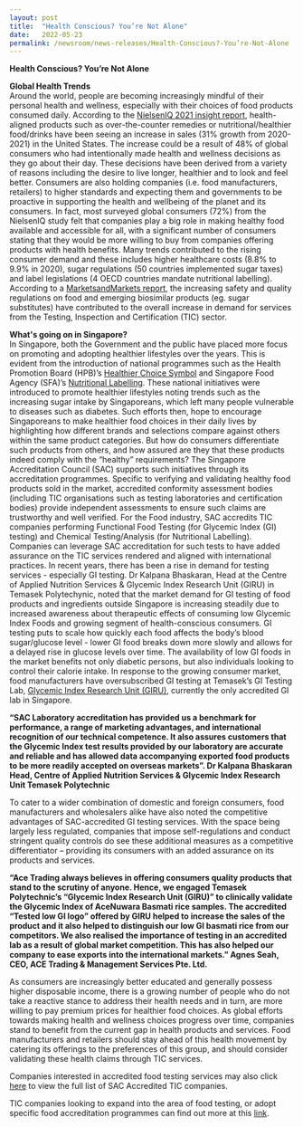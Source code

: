 ```yaml
---
layout: post
title:  "Health Conscious? You’re Not Alone"
date:   2022-05-23
permalink: /newsroom/news-releases/Health-Conscious?-You’re-Not-Alone
---
```


**Health Conscious? You’re Not Alone**


**Global Health Trends**<br />
Around the world, people are becoming increasingly mindful of their personal health and wellness,  especially with their choices of food products consumed daily. According to the [NielsenIQ 2021 insight report](https://www.nielseniq.com/global/en/insights/report/2021/an-inside-look-into-the-2021-global-consumer-health-and-wellness-revolution/#chapter-1), health-aligned products such as over-the-counter remedies or nutritional/healthier food/drinks have been seeing an increase in sales (31% growth from 2020-2021) in the United States. The increase could be a result of 48% of global consumers who had intentionally made health and wellness decisions as they go about their day. These decisions have been derived from a variety of reasons including the desire to live longer, healthier and to look and feel better.
Consumers are also holding companies (i.e. food manufacturers, retailers) to higher standards and expecting them and governments to be proactive in supporting the health and wellbeing of the planet and its consumers. In fact, most surveyed global consumers (72%) from the NielsenIQ study felt that companies play a big role in making healthy food available and accessible for all, with a significant number of consumers stating that they would be more willing to buy from companies offering products with health benefits. Many trends contributed to the rising consumer demand and these includes higher healthcare costs (8.8% to 9.9% in 2020), sugar regulations (50 countries implemented sugar taxes) and label legislations (4 OECD countries mandate nutritional labelling). According to a [MarketsandMarkets report](https://www.yahoo.com/entertainment/laboratory-proficiency-testing-market-worth-103000546.html), the increasing safety and quality regulations on food and emerging biosimilar products (eg. sugar substitutes) have contributed to the overall increase in demand for services from the Testing, Inspection and Certification (TIC) sector. 

**What's going on in Singapore?**<br />
In Singapore, both the Government and the public have placed more focus on promoting and adopting healthier lifestyles over the years. This is evident from the introduction of national programmes such as the Health Promotion Board (HPB)’s [Healthier Choice Symbol](https://www.hpb.gov.sg/food-beverage/healthier-choice-symbol) and Singapore Food Agency (SFA)’s [Nutritional Labelling](https://www.sfa.gov.sg/food-information/labelling-packaging-information/understanding-food-nutrition-labels). These national initiatives were introduced to promote healthier lifestyles noting trends such as the increasing sugar intake by Singaporeans, which left many people vulnerable to diseases such as diabetes. Such efforts then, hope to encourage Singaporeans to make healthier food choices in their daily lives by highlighting how different brands and selections compare against others within the same product categories. But how do consumers differentiate such products from others, and how assured are they that these products indeed comply with the “healthy” requirements?
The Singapore Accreditation Council (SAC) supports such initiatives through its accreditation programmes. Specific to verifying and validating healthy food products sold in the market, accredited conformity assessment bodies (including TIC organisations such as testing laboratories and certification bodies) provide independent assessments to ensure such claims are trustworthy and well verified. For the Food industry, SAC accredits TIC companies performing Functional Food Testing (for Glycemic Index (GI) testing) and Chemical Testing/Analysis (for Nutritional Labelling). Companies can leverage SAC accreditation for such tests to have added assurance on the TIC services rendered and aligned with international practices. 
In recent years, there has been a rise in demand for testing services - especially GI testing. Dr Kalpana Bhaskaran, Head at the Centre of Applied Nutrition Services & Glycemic Index Research Unit (GIRU) in Temasek Polytechynic, noted that the market demand for GI testing of food products and ingredients outside Singapore is increasing steadily due to increased awareness about therapeutic effects of consuming low Glycemic Index Foods and growing segment of health-conscious consumers. GI testing puts to scale how quickly each food affects the body’s blood sugar/glucose level - lower GI food breaks down more slowly and allows for a delayed rise in glucose levels over time. The availability of low GI foods in the market benefits not only diabetic persons, but also individuals looking to control their calorie intake. In response to the growing consumer market, food manufacturers have oversubscribed GI testing at Temasek’s GI Testing Lab, [Glycemic Index Research Unit (GIRU)](https://www.tp.edu.sg/research-and-industry/centres-of-excellence/centres-under-school-of-applied-science/glycaemic-index-research-unit-giru.html), currently the only accredited GI lab in Singapore. 

**“SAC Laboratory accreditation has provided us a benchmark for performance, a range of marketing advantages, and international recognition of our technical competence. It also assures customers that the Glycemic Index test results provided by our laboratory are accurate and reliable and has allowed data accompanying exported food products to be more readily accepted on overseas markets”. 
Dr Kalpana Bhaskaran
Head, Centre of Applied Nutrition Services & Glycemic Index Research Unit
Temasek Polytechnic**<br />

To cater to a wider combination of domestic and foreign consumers, food manufacturers and wholesalers alike have also noted the competitive advantages of SAC-accredited GI testing services.  With the space being largely less regulated, companies that impose self-regulations and conduct stringent quality controls do see these additional measures as a competitive differentiator – providing its consumers with an added assurance on its products and services. 

**“Ace Trading always believes in offering consumers quality products that stand to the scrutiny of anyone. Hence, we engaged Temasek Polytechnic’s “Glycemic Index Research Unit (GIRU)” to clinically validate the Glycemic Index of AceNuwara Basmati rice samples.
The accredited “Tested low GI logo” offered by GIRU helped to increase the sales of the product and it also helped to distinguish our low GI basmati rice from our competitors. We also realised the importance of testing in an accredited lab as a result of global market competition. This has also helped our company to ease exports into the international markets.”
Agnes Seah, CEO, ACE Trading & Management Services Pte. Ltd.**<br />

As consumers are increasingly better educated and generally possess higher disposable income, there is a growing number of people who do not take a reactive stance to address their health needs and in turn, are more willing to pay premium prices for healthier food choices. As global efforts towards making health and wellness choices progress over time, companies stand to benefit from the current gap in health products and services. Food manufacturers and retailers should stay ahead of this health movement by catering its offerings to the preferences of this group, and should consider validating these health claims through TIC services.   



Companies interested in accredited food testing services may also click [here](https://www.sac-accreditation.gov.sg/accredited-org/certified-cab-companies) to view the full list of SAC Accredited TIC companies.

TIC companies looking to expand into the area of food testing, or adopt specific food accreditation programmes can find out more at this [link](https://www.sac-accreditation.gov.sg/industries/food-manufacturing-and-services). 



